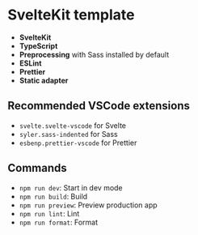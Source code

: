 # SvelteKit template

- **SvelteKit**
- **TypeScript**
- **Preprocessing** with Sass installed by default
- **ESLint**
- **Prettier**
- **Static adapter**

## Recommended VSCode extensions

- `svelte.svelte-vscode` for Svelte
- `syler.sass-indented` for Sass
- `esbenp.prettier-vscode` for Prettier

## Commands

- `npm run dev`: Start in dev mode
- `npm run build`: Build
- `npm run preview`: Preview production app
- `npm run lint`: Lint
- `npm run format`: Format
